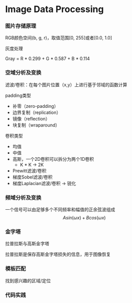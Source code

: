 # Image Data Processing

### 图片存储原理

RGB颜色空间(b, g, r)，取值范围[0, 255]或者[0.0, 1.0]

灰度处理

Gray = R * 0.299 + G * 0.587 + B * 0.114

### 空域分析及变换

滤波/卷积：在每个图片位置（x,y）上进行基于邻域的函数计算

padding类型

* 补零（zero-padding）
* 边界复制（replication）
* 镜像（reflection）
* 块复制（wraparound）

卷积类型

* 均值
* 中值
* 高斯，一个2D卷积可以拆分为两个1D卷积
  * K * K -> 2K
* Prewitt滤波/卷积
* 梯度Sobel滤波/卷积
* 梯度Laplacian滤波/卷积 -> 锐化

### 频域分析及变换

一个信号可以由足够多个不同频率和幅值的正余弦波组成
$$
Asin(\omega x) + B cos(\omega x)
$$

### 金字塔

拉普拉斯与高斯金字塔

拉普拉斯是保存高斯金字塔损失的信息，用于图像恢复

### 模板匹配

找到感兴趣的区域/定位

### 代码实践